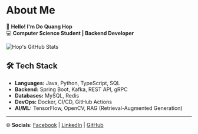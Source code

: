 # About Me

👋 **Hello! I'm Do Quang Hop**  
💻 **Computer Science Student | Backend Developer** 

![Hop's GitHub Stats](https://github-readme-stats.vercel.app/api?username=dqh999&show_icons=true&theme=github_dark)

## 🛠 Tech Stack

- **Languages:** Java, Python, TypeScript, SQL  
- **Backend:** Spring Boot, Kafka, REST API, gRPC  
- **Databases:** MySQL, Redis  
- **DevOps:** Docker, CI/CD, GitHub Actions  
- **AI/ML:** TensorFlow, OpenCV, RAG (Retrieval-Augmented Generation)

---
🌐 **Socials**: [Facebook](https://facebook.com/dqhopz) | [LinkedIn](https://linkedin.com/in/dqh999) | [GitHub](https://github.com/dqh999)
